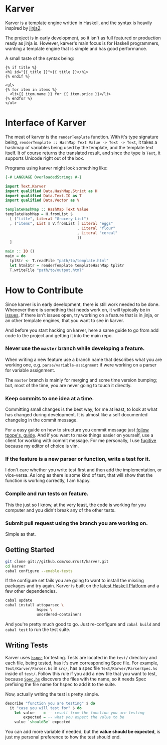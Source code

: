 # Karver

Karver is a template engine written in Haskell, and the syntax is
heavily inspired by [jinja2][1].

The project is in early development, so it isn't as full featured or
production ready as jinja is. However, karver's main focus is for
Haskell programmers, wanting a template engine that is simple and has
good performance.

A small taste of the syntax being:

```
{% if title %}
<h1 id="{{ title }}">{{ title }}</h1>
{% endif %}

<ul>
{% for item in items %}
  <li>{{ item.name }} for {{ item.price }}</li>
{% endfor %}
</ul>
```

# Interface of Karver

The meat of karver is the `renderTemplate` function. With it's type
signature being, `renderTemplate :: HashMap Text Value -> Text -> Text`,
it takes a hashmap of variables being used by the template, and the
template text itself. It of course returns the translated result, and
since the type is `Text`, it supports Unicode right out of the box.

Programs using karver might look something like:

```haskell
{-# LANGUAGE OverloadedStrings #-}

import Text.Karver
import qualified Data.HashMap.Strict as H
import qualified Data.Text.IO as T
import qualified Data.Vector as V

templateHashMap :: HashMap Text Value
templateHashMap = H.fromList $
  [ ("title", Literal "Grocery List")
  , ("items", List $ V.fromList [ Literal "eggs"
                                , Literal "flour"
                                , Literal "cereal"
                                ])
  ]

main :: IO ()
main = do
  tplStr <- T.readFile "path/to/template.html"
  let htmlStr = renderTemplate templateHashMap tplStr
  T.writeFile "path/to/output.html"
```

# How to Contribute

Since karver is in early development, there is still work needed to be
done. Whenever there is something that needs work on, it will typically
be in [issues][2]. If there isn't issues open, try working on a feature
that is in jinja, or an other template engines, that you want to see in
karver.

And before you start hacking on karver, here a same guide to go from add
code to the project and getting it into the main repo.

### Never use the `master` branch while developing a feature.

When writing a new feature use a branch name that describes what you are
working one, e.g. `parse/variable-assignment` if were working on a
parser for variable assignment.

The `master` branch is mainly for merging and some time version bumping;
but, most of the time, you are never going to touch it directly.

### Keep commits to one idea at a time.

Committing small changes is the best way, for me at least, to look at
what has changed during development. It is almost like a self documented
changelog in the commit message.

For a easy guide on how to structure you commit message just [follow
tpope's, guide][3]. And if you want to make things easier on yourself,
use a client for working with commit message. For me personally, I use
[fugitive][4] because my editor of choice is vim.

### If the feature is a new parser or function, write a test for it.

I don't care whether you write test first and then add the
implementation, or vice-versa. As long as there is some kind of test,
that will show that the function is working correctly, I am happy.

### Compile and run tests on feature.

This the just so I know, at the very least, the code is working for you
computer and you didn't break any of the other tests.

### Submit pull request using the branch you are working on.

Simple as that.

## Getting Started

```bash
git clone git://github.com/sourrust/karver.git
cd karver
cabal configure --enable-tests
```

If the configure set fails you are going to want to install the missing
packages and try again. Karver is built on the [latest Haskell
Platform][5] and a few other dependencies.

```bash
cabal update
cabal install attoparsec \
              hspec \
              unordered-containers
```

And you're pretty much good to go. Just re-configure and `cabal build`
and `cabal test` to run the test suite.

## Writing Tests

Karver uses [`hspec`][6] for testing. Tests are located in the `test/`
directory and each file, being tested, has it's own corresponding Spec
file. For example, `Text/Karver/Parser.hs` in `src/`, has a spec file
`Text/Karver/ParserSpec.hs` inside of `test/`. Follow this rule if you
add a new file that you want to test, because [`Spec.hs`][7] discovers
the files with the name, so it needs Spec prefixing the file name for
hspec to add it to the suite.

Now, actually writing the test is pretty simple.

```haskell
describe "function you are testing" $ do
  it "case you will test for" $ do
    let value    = -- result from the function you are testing
        expected = -- what you expect the value to be
    value `shouldBe` expected
```

You can add more variable if needed, but the **value should be
expected**, is just my personal preference to how the test should end.

[1]: http://jinja.pocoo.org/
[2]: https://github.com/sourrust/karver/issues
[3]: http://tbaggery.com/2008/04/19/a-note-about-git-commit-messages.html
[4]: https://github.com/tpope/vim-fugitive
[5]: http://www.haskell.org/platform/
[6]: http://hspec.github.io/
[7]: https://github.com/sourrust/karver/blob/master/test/Spec.hs
